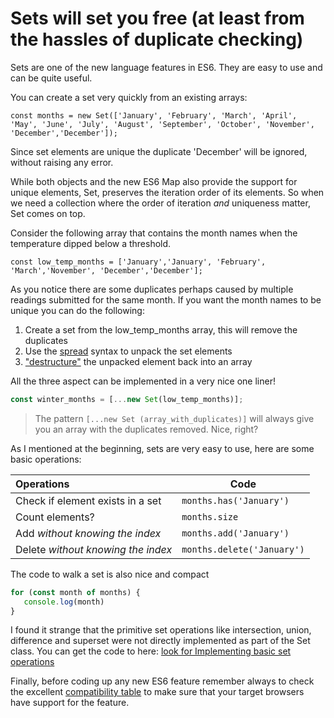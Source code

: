 # Sets will set you free (at least from the hassles of duplicate checking)



Sets are one of the new language features in ES6. They are easy to use and can be quite useful. 

You can create a set very quickly from an existing arrays:

`const months = new Set(['January', 'February', 'March', 'April', 'May', 'June', 'July', 'August', 'September', 'October', 'November', 'December','December']);`

Since set elements are unique the duplicate 'December' will be ignored, without raising any error.

While both objects and the new ES6 Map also provide the support for unique elements, Set, preserves the iteration order of its elements. So when we need a collection where the order of iteration *and* uniqueness matter, Set comes on top.

Consider the following array that contains the month names when the temperature dipped below a threshold. 

`const low_temp_months = ['January','January', 'February', 'March','November', 'December','December'];`

As you notice there are some duplicates perhaps caused by multiple readings submitted for the same month. If you want the month names to be unique you can do the following:

1. Create a set from the low_temp_months array, this will remove the duplicates
2. Use the [spread](https://developer.mozilla.org/en-US/docs/Web/JavaScript/Reference/Operators/Spread_syntax) syntax to unpack the set elements
3. ["destructure"](https://developer.mozilla.org/en-US/docs/Web/JavaScript/Reference/Operators/Destructuring_assignment) the unpacked element back into an array 

All the three aspect can be implemented in a very nice one liner!

```javascript 
const winter_months = [...new Set(low_temp_months)];
``` 

> The pattern 
> `[...new Set (array_with_duplicates)]` will always give you an array with the duplicates removed. Nice, right?

As I mentioned at the beginning, sets are very easy to use, here are some basic operations:

| Operations        | Code          
| :-----------------|-------------| 
| Check if element exists in a set| `months.has('January')` 
| Count elements? | `months.size`      
| Add _without knowing the index_|`months.add('January')`      
| Delete _without knowing the index_| `months.delete('January')`       


The code to walk a set is also nice and compact
 
 ```javascript
 for (const month of months) {
 	console.log(month)
 }
 ```    
I found it strange that the primitive set operations like intersection, union, difference and superset were not directly implemented as part of the Set class. You can get the code to here: [look for Implementing basic set operations](https://developer.mozilla.org/en-US/docs/Web/JavaScript/Reference/Global_Objects/Set)

Finally, before coding up any new ES6 feature remember always to check the excellent [compatibility table](http://kangax.github.io/compat-table/es6/) to make sure that your target browsers have support for the feature.
